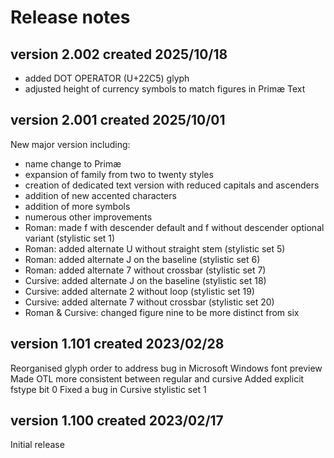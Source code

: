 # Release notes
## version 2.002 created 2025/10/18
* added DOT OPERATOR (U+22C5) glyph 
* adjusted height of currency symbols to match figures in Primæ Text

## version 2.001 created 2025/10/01
New major version including:
* name change to Primæ
* expansion of family from two to twenty styles
* creation of dedicated text version with reduced capitals and ascenders
* addition of new accented characters
* addition of more symbols
* numerous other improvements
* Roman: made f with descender default and f without descender optional variant (stylistic set 1)
* Roman: added alternate U without straight stem (stylistic set 5)
* Roman: added alternate J on the baseline (stylistic set 6)
* Roman: added alternate 7 without crossbar (stylistic set 7)
* Cursive: added alternate J on the baseline (stylistic set 18)
* Cursive: added alternate 2 without loop (stylistic set 19)
* Cursive: added alternate 7 without crossbar (stylistic set 20)
* Roman & Cursive: changed figure nine to be more distinct from six

## version 1.101 created 2023/02/28

Reorganised glyph order to address bug in Microsoft Windows font preview
Made OTL more consistent between regular and cursive
Added explicit fstype bit 0
Fixed a bug in Cursive stylistic set 1

## version 1.100 created 2023/02/17

Initial release